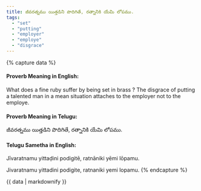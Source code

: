 ```yaml
---
title: జీవరత్నము యిత్తడిని పొదిగితే, రత్నానికి యేమి లోపము.
tags:
  - "set"
  - "putting"
  - "employer"
  - "employe"
  - "disgrace"
---
```


{% capture data %}
#### Proverb Meaning in English:
What does a fine ruby suffer by being set in brass ?
The disgrace of putting a talented man in a mean situation attaches to the employer not to the employe.

#### Proverb Meaning in Telugu:
జీవరత్నము యిత్తడిని పొదిగితే, రత్నానికి యేమి లోపము.

#### Telugu Sametha in English:
Jīvaratnamu yittaḍini podigitē, ratnāniki yēmi lōpamu.

Jivaratnamu yittadini podigite, ratnaniki yemi lopamu.
{% endcapture %}

{{ data | markdownify }}

